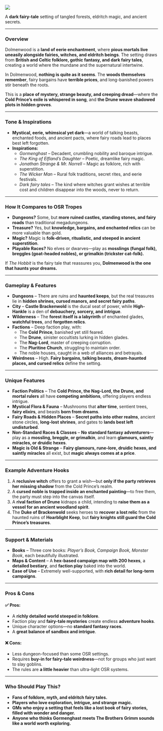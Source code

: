  ![](https://necroticgnome.com/cdn/shop/files/Referee_s_Screen_-_Thumbnail_3411d9c0-8a43-4010-a3c5-35f0ee17d14a.jpg?v=1728480415&width=1420)



A **dark fairy-tale** setting of tangled forests, eldritch magic, and ancient secrets.  

---

### Overview
Dolmenwood is a **land of eerie enchantment**, where **pious mortals live uneasily alongside fairies, witches, and eldritch beings**. The setting draws from **British and Celtic folklore, gothic fantasy, and dark fairy tales**, creating a world where the mundane and the supernatural intertwine.  

In Dolmenwood, **nothing is quite as it seems**. The **woods themselves remember**, fairy bargains have **terrible prices**, and long-banished powers stir beneath the roots.  

This is a **place of mystery, strange beauty, and creeping dread**—where the **Cold Prince’s exile is whispered in song**, and **the Drune weave shadowed plots in hidden groves**.  

---

### Tone & Inspirations
- **Mystical, eerie, whimsical yet dark**—a world of talking beasts, enchanted foods, and ancient pacts, where fairy roads lead to places best left forgotten.
- **Inspirations:**  
  - *Gormenghast* – Decadent, crumbling nobility and baroque intrigue.  
  - *The King of Elfland’s Daughter* – Poetic, dreamlike fairy magic.  
  - *Jonathan Strange & Mr. Norrell* – Magic as folklore, rich with superstition.  
  - *The Wicker Man* – Rural folk traditions, secret rites, and eerie festivals.  
  - *Dark fairy tales* – The kind where witches grant wishes at terrible cost and children disappear into the woods, never to return.  

---

### How It Compares to OSR Tropes
- **Dungeons?** Some, but **more ruined castles, standing stones, and fairy roads** than traditional megadungeons.  
- **Treasure?** Yes, but **knowledge, bargains, and enchanted relics** can be more valuable than gold.  
- **Magic?** Magic is **folk-driven, ritualistic, and steeped in ancient superstition**.  
- **Playable Races?** No elves or dwarves—play as **mosslings (fungal folk), breggles (goat-headed nobles), or grimalkin (trickster cat-folk).**  

If *The Hobbit* is the fairy tale that reassures you, **Dolmenwood is the one that haunts your dreams.**

---

### Gameplay & Features
- **Dungeons** – There are ruins and **haunted keeps**, but the real treasures lie in **hidden shrines, cursed manors, and secret fairy paths**.
- **City** – **Castle Brackenwold** is the ducal seat of power, while **High-Hankle** is a den of **debauchery, sorcery, and intrigue**.
- **Wilderness** – The **forest itself is a labyrinth** of enchanted glades, **watchful trees**, and **forgotten relics**.
- **Factions** – Deep faction play, with:  
  - The **Cold Prince**, banished yet still feared.  
  - The **Drune**, sinister occultists lurking in hidden glades.  
  - The **Nag-Lord**, master of creeping corruption.  
  - The **Pluritine Church**, struggling to maintain order.  
  - The noble houses, caught in a web of alliances and betrayals.  
- **Weirdness** – High. **Fairy bargains, talking beasts, dream-haunted places, and cursed relics** define the setting.

---

### Unique Features
- **Faction Politics** – The **Cold Prince, the Nag-Lord, the Drune, and mortal rulers** all have **competing ambitions**, offering players endless intrigue.
- **Mystical Flora & Fauna** – Mushrooms that **alter time**, sentient trees, **fairy elixirs**, and beasts **born from dreams**.
- **Fairy Roads & Hidden Places** – **Secret paths into other realms**, ancient stone circles, **long-lost shrines**, and gates to **lands best left undisturbed**.
- **Non-Standard Races & Classes** – **No standard fantasy adventurers**—play as a **mossling, breggle, or grimalkin**, and learn **glamours, saintly miracles, or druidic hexes**.
- **Magic is Old & Strange** – **Fairy glamours, rune-lore, druidic hexes, and saintly miracles** all exist, but **magic always comes at a price**.

---

### Example Adventure Hooks
1. A **reclusive witch** offers to grant a wish—but **only if the party retrieves her missing shadow** from the Cold Prince’s realm.  
2. A **cursed noble is trapped inside an enchanted painting**—to free them, the party must step into the canvas itself.  
3. A **rival faction of Drune** kidnaps a child, intending to **raise them as a vessel for an ancient woodland spirit**.  
4. The **Duke of Brackenwold** seeks heroes to **recover a lost relic** from the haunted ruins of **Hoarblight Keep**, but **fairy knights still guard the Cold Prince’s treasures**.  

---

### Support & Materials
- **Books** – Three core books: *Player’s Book, Campaign Book, Monster Book*, each beautifully illustrated.
- **Maps & Content** – A **hex-based campaign map with 200 hexes**, a **detailed bestiary**, and **faction play** baked into the world.
- **Ease of Use** – Extremely well-supported, with **rich detail for long-term campaigns**.

---

### Pros & Cons

#### ✅ Pros:
- A **richly detailed world steeped in folklore**.
- Faction play and **fairy-tale mysteries** create endless **adventure hooks**.
- Unique character options—no **standard fantasy races**.
- A **great balance of sandbox and intrigue**.

#### ❌ Cons:
- Less dungeon-focused than some OSR settings.
- Requires **buy-in for fairy-tale weirdness**—not for groups who just want to slay goblins.
- The rules are **a little heavier** than ultra-light OSR systems.

---

### Who Should Play This?
- **Fans of folklore, myth, and eldritch fairy tales.**  
- **Players who love exploration, intrigue, and strange magic.**  
- **GMs who enjoy a setting that feels like a lost book of fairy stories, filled with wonder and danger.**  
- **Anyone who thinks Gormenghast meets The Brothers Grimm sounds like a world worth exploring.**  


